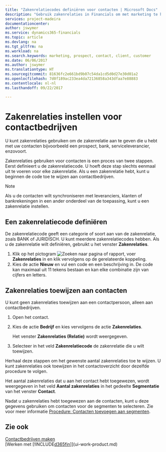 ```yaml
---
title: "Zakenrelatiecodes definiëren voor contacten | Microsoft Docs"
description: "Gebruik zakenrelaties in Financials om met marketing te helpen en de zakenrelatie aan te geven die u hebt met uw prospects, cliënten, en klanten, bijvoorbeeld, een bank- of serviceleverancier."
services: project-madeira
documentationcenter: 
author: jswymer
ms.service: dynamics365-financials
ms.topic: article
ms.devlang: na
ms.tgt_pltfrm: na
ms.workload: na
ms.search.keywords: marketing, prospect, contact, client, customer
ms.date: 06/06/2017
ms.author: jswymer
ms.translationtype: HT
ms.sourcegitcommit: 81636fc2e661bd9b07c54da1cd5d0d27e30d01a2
ms.openlocfilehash: 7d0f189ac233ea4da72136858a343dfaa7e88883
ms.contentlocale: nl-nl
ms.lasthandoff: 09/22/2017

---
```

# <a name="setting-up-business-relations-on-contact-companies"></a>Zakenrelaties instellen voor contactbedrijven
U kunt zakenrelaties gebruiken om de zakenrelatie aan te geven die u hebt met uw contacten bijvoorbeeld een prospect, bank, serviceleverancier, enzovoort.

Zakenrelaties gebruiken voor contacten is een proces van twee stappen. Eerst definieert u de zakenrelatiecode. U hoeft deze stap slechts eenmaal uit te voeren voor elke zakenrelatie. Als u een zakenrelatie hebt, kunt u beginnen de code toe te wijzen aan contactbedrijven.

> [!NOTE]  
>   Als u de contacten wilt synchroniseren met leveranciers, klanten of bankrekeningen in een ander onderdeel van de toepassing, kunt u een zakenrelatie instellen.

## <a name="to-define-a-business-relation-code"></a>Een zakenrelatiecode definiëren
De zakenrelatiecode geeft een categorie of soort aan van de zakenrelatie, zoals BANK of JURIDISCH. U kunt meerdere zakenrelatiecodes hebben. Als u de zakenrelatie wilt definiëren, gebruikt u het venster **Zakenrelaties**.

1. Klik op het pictogram ![Zoeken naar pagina of rapport](media/ui-search/search_small.png "pictogram Zoeken naar pagina of rapport"), voer **Zakenrelaties** in en klik vervolgens op de gerelateerde koppeling.
2. Kies de actie **Nieuw** en vul een code en een beschrijving in. De code kan maximaal uit 11 tekens bestaan en kan elke combinatie zijn van cijfers en letters.

## <a name="AssignBusRelContact"></a> Zakenrelaties toewijzen aan contacten
U kunt geen zakenrelaties toewijzen aan een contactpersoon, alleen aan contactbedrijven.

1. Open het contact.
2. Kies de actie **Bedrijf** en kies vervolgens de actie **Zakenrelaties**.

    Het venster **Zakenrelaties (Relatie)** wordt weergegeven.
3. Selecteer in het veld **Zakenrelatiecode** de zakenrelatie die u wilt toewijzen.

Herhaal deze stappen om het gewenste aantal zakenrelaties toe te wijzen. U kunt zakenrelaties ook toewijzen in het contactoverzicht door dezelfde procedure te volgen.

Het aantal zakenrelaties dat u aan het contact hebt toegewezen, wordt weergegeven in het veld **Aantal zakenrelaties** in het gedeelte **Segmentatie** van het venster **Contact**.

Nadat u zakenrelaties hebt toegewezen aan de contacten, kunt u deze gegevens gebruiken om contacten voor de segmenten te selecteren. Zie voor meer informatie [Procedure: Contacten toevoegen aan segmenten](marketing-add-contact-segment.md).

## <a name="see-also"></a>Zie ook
[Contactbedrijven maken](marketing-create-contact-companies.md)  
[Werken met [!INCLUDE[d365fin](includes/d365fin_md.md)]](ui-work-product.md)

